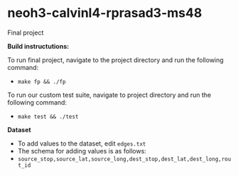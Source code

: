 # neoh3-calvinl4-rprasad3-ms48
Final project

**Build instructutions:**

To run final project, navigate to the project directory and run the following command:
* `make fp && ./fp`

To run our custom test suite, navigate to project directory and run the following command:
* `make test && ./test`

**Dataset**
* To add values to the dataset, edit `edges.txt`
* The schema for adding values is as follows:
* `source_stop,source_lat,source_long,dest_stop,dest_lat,dest_long,rout_id`

